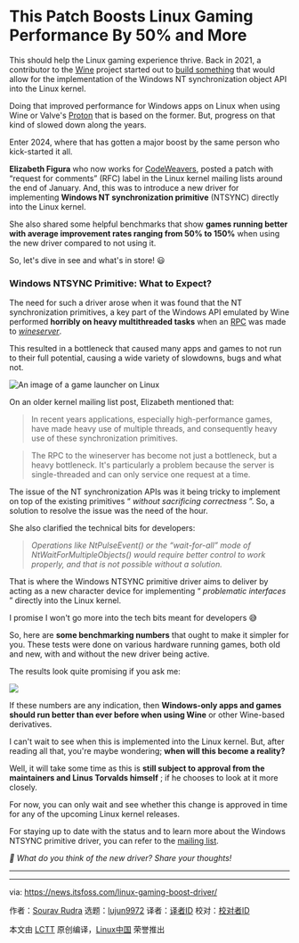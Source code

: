[#]: subject: "This Patch Boosts Linux Gaming Performance By 50% and More"
[#]: via: "https://news.itsfoss.com/linux-gaming-boost-driver/"
[#]: author: "Sourav Rudra https://news.itsfoss.com/author/sourav/"
[#]: collector: "lujun9972/lctt-scripts-1705972010"
[#]: translator: " "
[#]: reviewer: " "
[#]: publisher: " "
[#]: url: " "

This Patch Boosts Linux Gaming Performance By 50% and More
======
This should help the Linux gaming experience thrive.
Back in 2021, a contributor to the [Wine][1] project started out to [build something][2] that would allow for the implementation of the Windows NT synchronization object API into the Linux kernel.

Doing that improved performance for Windows apps on Linux when using Wine or Valve's [Proton][3] that is based on the former. But, progress on that kind of slowed down along the years.

Enter 2024, where that has gotten a major boost by the same person who kick-started it all.

**Elizabeth Figura** who now works for [CodeWeavers][4], posted a patch with “request for comments” (RFC) label in the Linux kernel mailing lists around the end of January. And, this was to introduce a new driver for implementing **Windows NT synchronization primitive** (NTSYNC) directly into the Linux kernel.

She also shared some helpful benchmarks that show **games running better with average improvement rates ranging from 50% to 150%** when using the new driver compared to not using it.

So, let's dive in see and what's in store! 😃

### Windows NTSYNC Primitive: What to Expect?

The need for such a driver arose when it was found that the NT synchronization primitives, a key part of the Windows API emulated by Wine performed **horribly on heavy multithreaded tasks** when an [RPC][5] was made to [_wineserver_][6].

This resulted in a bottleneck that caused many apps and games to not run to their full potential, causing a wide variety of slowdowns, bugs and what not.

![An image of a game launcher on Linux][7]

On an older kernel mailing list post, Elizabeth mentioned that:

> In recent years applications, especially high-performance games, have made heavy use of multiple threads, and consequently heavy use of these synchronization primitives.

> The RPC to the wineserver has become not just a bottleneck, but a heavy bottleneck. It's particularly a problem because the server is single-threaded and can only service one request at a time.

The issue of the NT synchronization APIs was it being tricky to implement on top of the existing primitives “ _without sacrificing correctness_ ”. So, a solution to resolve the issue was the need of the hour.

She also clarified the technical bits for developers:

> _Operations like NtPulseEvent() or the “wait-for-all” mode of NtWaitForMultipleObjects() would require better control to work properly, and that is not possible without a solution._

That is where the Windows NTSYNC primitive driver aims to deliver by acting as a new character device for implementing “ _problematic interfaces_ ” directly into the Linux kernel.

I promise I won't go more into the tech bits meant for developers 😅

So, here are **some benchmarking numbers** that ought to make it simpler for you. These tests were done on various hardware running games, both old and new, with and without the new driver being active.

The results look quite promising if you ask me:

![][8]

If these numbers are any indication, then **Windows-only apps and games should run better than ever before when using Wine** or other Wine-based derivatives.

I can't wait to see when this is implemented into the Linux kernel. But, after reading all that, you're maybe wondering; **when will this become a reality?**

Well, it will take some time as this is **still subject to approval from the maintainers and Linus Torvalds himself** ; if he chooses to look at it more closely.

For now, you can only wait and see whether this change is approved in time for any of the upcoming Linux kernel releases.

For staying up to date with the status and to learn more about the Windows NTSYNC primitive driver, you can refer to the [mailing list][9].

_💬 What do you think of the new driver? Share your thoughts!_

* * *

--------------------------------------------------------------------------------

via: https://news.itsfoss.com/linux-gaming-boost-driver/

作者：[Sourav Rudra][a]
选题：[lujun9972][b]
译者：[译者ID](https://github.com/译者ID)
校对：[校对者ID](https://github.com/校对者ID)

本文由 [LCTT](https://github.com/LCTT/TranslateProject) 原创编译，[Linux中国](https://linux.cn/) 荣誉推出

[a]: https://news.itsfoss.com/author/sourav/
[b]: https://github.com/lujun9972
[1]: https://www.winehq.org/
[2]: https://lore.kernel.org/lkml/f4cc1a38-1441-62f8-47e4-0c67f5ad1d43@codeweavers.com/
[3]: https://itsfoss.com/steam-play-proton/
[4]: https://www.codeweavers.com/
[5]: https://en.wikipedia.org/wiki/Remote_procedure_call
[6]: https://wiki.winehq.org/Wineserver
[7]: https://news.itsfoss.com/content/images/2024/02/bottles-next-ui.jpg
[8]: https://news.itsfoss.com/content/images/2024/02/NTSYNC_Benchmarks.png
[9]: https://lore.kernel.org/lkml/20240219223833.95710-1-zfigura@codeweavers.com/
